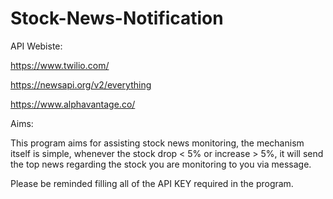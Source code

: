 # Stock-News-Notification

API Webiste:

https://www.twilio.com/

https://newsapi.org/v2/everything

https://www.alphavantage.co/


Aims:

This program aims for assisting stock news monitoring, the mechanism itself is simple, whenever the stock drop < 5% or increase > 5%, it will send the top news regarding the stock you are monitoring to you via message. 

Please be reminded filling all of the API KEY required in the program.

